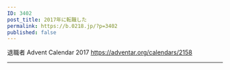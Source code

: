 ```yaml
---
ID: 3402
post_title: 2017年に転職した
permalink: https://b.0218.jp/?p=3402
published: false
---
```

退職者 Advent Calendar 2017
https://adventar.org/calendars/2158

<hr />